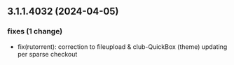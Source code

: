 ## 3.1.1.4032 (2024-04-05)

### fixes (1 change)

- fix(rutorrent): correction to fileupload & club-QuickBox (theme) updating per sparse checkout
